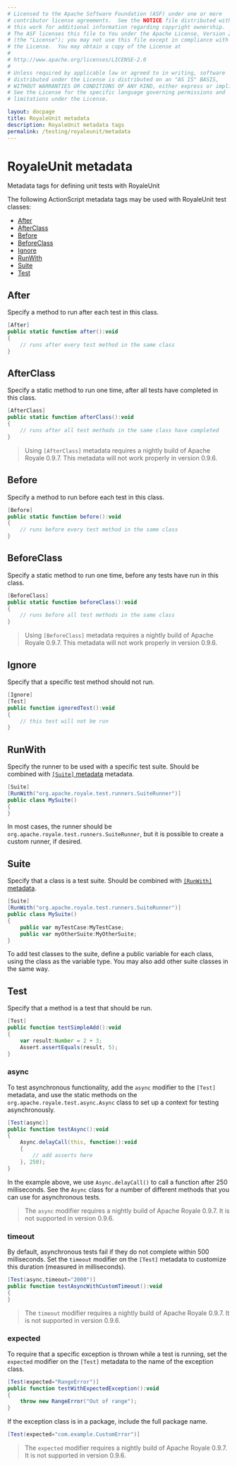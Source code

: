 ```yaml
---
# Licensed to the Apache Software Foundation (ASF) under one or more
# contributor license agreements.  See the NOTICE file distributed with
# this work for additional information regarding copyright ownership.
# The ASF licenses this file to You under the Apache License, Version 2.0
# (the "License"); you may not use this file except in compliance with
# the License.  You may obtain a copy of the License at
# 
# http://www.apache.org/licenses/LICENSE-2.0
# 
# Unless required by applicable law or agreed to in writing, software
# distributed under the License is distributed on an "AS IS" BASIS,
# WITHOUT WARRANTIES OR CONDITIONS OF ANY KIND, either express or implied.
# See the License for the specific language governing permissions and
# limitations under the License.

layout: docpage
title: RoyaleUnit metadata
description: RoyaleUnit metadata tags
permalink: /testing/royaleunit/metadata
---
```


# RoyaleUnit metadata

Metadata tags for defining unit tests with RoyaleUnit

The following ActionScript metadata tags may be used with RoyaleUnit test classes:

* [After](testing/royaleunit/metadata.html#after)
* [AfterClass](testing/royaleunit/metadata.html#afterclass)
* [Before](testing/royaleunit/metadata.html#before)
* [BeforeClass](testing/royaleunit/metadata.html#beforeclass)
* [Ignore](testing/royaleunit/metadata.html#ignore)
* [RunWith](testing/royaleunit/metadata.html#runwith)
* [Suite](testing/royaleunit/metadata.html#suite)
* [Test](testing/royaleunit/metadata.html#test)

## After

Specify a method to run after each test in this class.

```actionscript
[After]
public static function after():void
{
	// runs after every test method in the same class
}
```

## AfterClass

Specify a static method to run one time, after all tests have completed in this class.

```actionscript
[AfterClass]
public static function afterClass():void
{
	// runs after all test methods in the same class have completed
}
```

> Using `[AfterClass]` metadata requires a nightly build of Apache Royale 0.9.7. This metadata will not work properly in version 0.9.6.

## Before

Specify a method to run before each test in this class.

```actionscript
[Before]
public static function before():void
{
	// runs before every test method in the same class
}
```

## BeforeClass

Specify a static method to run one time, before any tests have run in this class.

```actionscript
[BeforeClass]
public static function beforeClass():void
{
	// runs before all test methods in the same class
}
```

> Using `[BeforeClass]` metadata requires a nightly build of Apache Royale 0.9.7. This metadata will not work properly in version 0.9.6.

## Ignore

Specify that a specific test method should not run.

```actionscript
[Ignore]
[Test]
public function ignoredTest():void
{
	// this test will not be run
}
```

## RunWith

Specify the runner to be used with a specific test suite. Should be combined with [`[Suite]` metadata](testing/royaleunit/metadata.html#suite) metadata.

```actionscript
[Suite]
[RunWith("org.apache.royale.test.runners.SuiteRunner")]
public class MySuite()
{
}
```

In most cases, the runner should be `org.apache.royale.test.runners.SuiteRunner`, but it is possible to create a custom runner, if desired.

## Suite

Specify that a class is a test suite. Should be combined with [`[RunWith]` metadata](testing/royaleunit/metadata.html#runwith).

```actionscript
[Suite]
[RunWith("org.apache.royale.test.runners.SuiteRunner")]
public class MySuite()
{
	public var myTestCase:MyTestCase;
	public var myOtherSuite:MyOtherSuite;
}
```

To add test classes to the suite, define a public variable for each class, using the class as the variable type. You may also add other suite classes in the same way.

## Test

Specify that a method is a test that should be run.

```actionscript
[Test]
public function testSimpleAdd():void
{
	var result:Number = 2 + 3;
	Assert.assertEquals(result, 5);
}
```

### async

To test asynchronous functionality, add the `async` modifier to the `[Test]` metadata, and use the static methods on the `org.apache.royale.test.async.Async` class to set up a context for testing asynchronously.

```actionscript
[Test(async)]
public function testAsync():void
{
	Async.delayCall(this, function():void
	{
		// add asserts here
	}, 250);
}
```

In the example above, we use `Async.delayCall()` to call a function after 250 milliseconds. See the `Async` class for a number of different methods that you can use for asynchronous tests.

> The `async` modifier requires a nightly build of Apache Royale 0.9.7. It is not supported in version 0.9.6.

### timeout

By default, asynchronous tests fail if they do not complete within 500 milliseconds. Set the `timeout` modifier on the `[Test]` metadata to customize this duration (measured in milliseconds).

```actionscript
[Test(async,timeout="2000")]
public function testAsyncWithCustomTimeout():void
{
}
```

> The `timeout` modifier requires a nightly build of Apache Royale 0.9.7. It is not supported in version 0.9.6.

### expected

To require that a specific exception is thrown while a test is running, set the `expected` modifier on the `[Test]` metadata to the name of the exception class.

```actionscript
[Test(expected="RangeError")]
public function testWithExpectedException():void
{
	throw new RangeError("Out of range");
}
```

If the exception class is in a package, include the full package name.

```actionscript
[Test(expected="com.example.CustomError")]
```

> The `expected` modifier requires a nightly build of Apache Royale 0.9.7. It is not supported in version 0.9.6.
